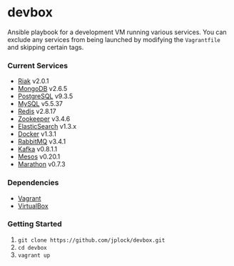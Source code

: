 devbox
======

Ansible playbook for a development VM running various services. You can exclude any services from being launched by modifying the `Vagrantfile` and skipping certain tags.

### Current Services

* [Riak](http://www.basho.com/riak) v2.0.1
* [MongoDB](http://www.mongodb.org) v2.6.5
* [PostgreSQL](http://www.postgresql.org) v9.3.5
* [MySQL](http://www.mysql.org) v5.5.37
* [Redis](http://www.redis.io) v2.8.17
* [Zookeeper](http://zookeeper.apache.org) v3.4.6
* [ElasticSearch](http://www.elasticsearch.org) v1.3.x
* [Docker](http://www.docker.com) v1.3.1
* [RabbitMQ](http://www.rabbitmq.com) v3.4.1
* [Kafka](http://kafka.apache.org) v0.8.1.1
* [Mesos](http://mesos.apache.org) v0.20.1
* [Marathon](https://mesosphere.github.io/marathon/) v0.7.3

### Dependencies

* [Vagrant](http://www.vagrantup.com)
* [VirtualBox](https://www.virtualbox.org)

### Getting Started

1. `git clone https://github.com/jplock/devbox.git`
2. `cd devbox`
3. `vagrant up`
